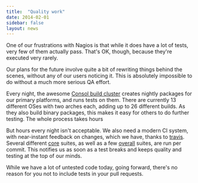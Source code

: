 ```yaml
---
title:  "Quality work"
date: 2014-02-01
sidebar: false
layout: news
---
```


One of our frustrations with Nagios is that while it does have a lot of tests, very few of them actually pass. That's OK, though, because they're executed very rarely.

Our plans for the future involve quite a bit of rewriting things behind the scenes, without any of our users noticing it. This is absolutely impossible to do without a much more serious QA effort.

Every night, the awesome [Consol build cluster][labslogs] creates nightly packages for our primary platforms, and runs tests on them. There are currently 13 different OSes with two arches each, adding up to 26 different builds. As they also build binary packages, this makes it easy for others to do further testing. The whole process takes hours

But hours every night isn't acceptable. We also need a modern CI system, with near-instant feedback on changes, which we have, thanks to [travis][travisorg]. Several different [core][traviscore] suites, as well as a few [overall][travisoverall] suites, are run per commit. This notifies us as soon as a test breaks and keeps quality and testing at the top of our minds.

While we have a lot of untested code today, going forward, there's no reason for you not to include tests in your pull requests.

[labslogs]: http://labs.consol.de/naemon/logs/
[travisorg]: http://travis-ci.org
[travisoverall]: https://travis-ci.org/naemon/naemon
[traviscore]: https://travis-ci.org/naemon/naemon-core
